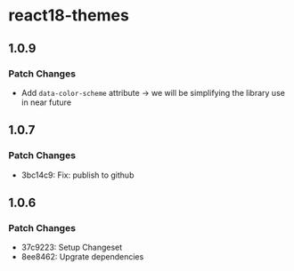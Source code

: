 # react18-themes

## 1.0.9

### Patch Changes

- Add `data-color-scheme` attribute -> we will be simplifying the library use in near future

## 1.0.7

### Patch Changes

- 3bc14c9: Fix: publish to github

## 1.0.6

### Patch Changes

- 37c9223: Setup Changeset
- 8ee8462: Upgrate dependencies
